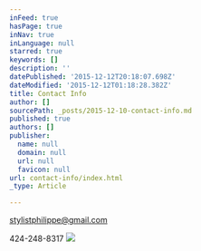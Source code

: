 ```yaml
---
inFeed: true
hasPage: true
inNav: true
inLanguage: null
starred: true
keywords: []
description: ''
datePublished: '2015-12-12T20:18:07.698Z'
dateModified: '2015-12-12T01:18:28.382Z'
title: Contact Info
author: []
sourcePath: _posts/2015-12-10-contact-info.md
published: true
authors: []
publisher:
  name: null
  domain: null
  url: null
  favicon: null
url: contact-info/index.html
_type: Article

---
```

stylistphilippe@gmail.com

424-248-8317
![](https://the-grid-user-content.s3-us-west-2.amazonaws.com/e8b5b327-789e-4aa9-9ce6-e066f15e8cae.jpg)